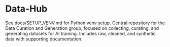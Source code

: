 # Data-Hub

See docs/SETUP_VENV.md for Python venv setup.
Central repository for the Data Curation and Generation group, focused on collecting, curating, and generating datasets for AI training. Includes raw, cleaned, and synthetic data with supporting documentation.
